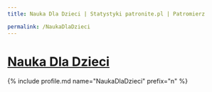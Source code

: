 ```yaml
---
title: Nauka Dla Dzieci | Statystyki patronite.pl | Patromierz

permalink: /NaukaDlaDzieci
---
```


# [Nauka Dla Dzieci](https://patronite.pl/NaukaDlaDzieci)

{% include profile.md name="NaukaDlaDzieci" prefix="n" %}
